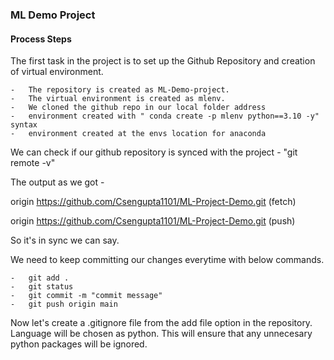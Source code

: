 ### ML Demo Project

#### Process Steps

The first task in the project is to set up the Github Repository and creation of virtual environment. 

    -   The repository is created as ML-Demo-project.
    -   The virtual environment is created as mlenv.
    -   We cloned the github repo in our local folder address
    -   environment created with " conda create -p mlenv python==3.10 -y" syntax
    -   environment created at the envs location for anaconda

We can check if our github repository is synced with the project - "git remote -v"

The output as we got - 

origin  https://github.com/Csengupta1101/ML-Project-Demo.git (fetch)

origin  https://github.com/Csengupta1101/ML-Project-Demo.git (push)

So it's in sync we can say. 

We need to keep committing our changes everytime with below commands.

    -   git add .
    -   git status
    -   git commit -m "commit message"
    -   git push origin main

Now let's create a .gitignore file from the add file option in the repository. Language will be chosen as python. This will ensure that any unnecesary python packages will be ignored.
